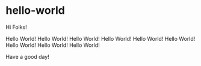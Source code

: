 # hello-world

Hi Folks!

Hello World!  Hello World!  Hello World!
Hello World!  Hello World!  Hello World!
Hello World!  Hello World!  Hello World!

Have a good day!
